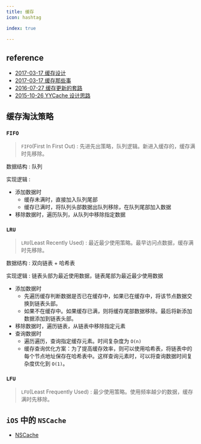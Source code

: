 ```yaml
---
title: 缓存
icon: hashtag

index: true

---
```


<!-- more -->

## reference

- [2017-03-17 缓存设计](https://xesam.github.io/cache-1)
- [2017-03-17 缓存那些事](https://tech.meituan.com/2017/03/17/cache-about.html)
- [2016-07-27 缓存更新的套路](https://coolshell.cn/articles/17416.html)
- [2015-10-26 YYCache 设计思路](https://blog.ibireme.com/2015/10/26/yycache)

## 缓存淘汰策略

### `FIFO`

  > `FIFO`(First In First Out) : 先进先出策略，队列逻辑。新进入缓存的，缓存满时先移除。

  数据结构 : 队列

  实现逻辑 :
  - 添加数据时
    * 缓存未满时，直接加入队列尾部
    * 缓存已满时，将队列头部数据出队列移除，在队列尾部加入数据
  - 移除数据时，遍历队列，从队列中移除指定数据
  
### `LRU`
    
  > `LRU`(Least Recently Used) : 最近最少使用策略。最早访问点数据，缓存满时先移除。

  数据结构 : 双向链表 + 哈希表

  实现逻辑 : 链表头部为最近使用数据，链表尾部为最近最少使用数据
  - 添加数据时
    * 先遍历缓存判断数据是否已在缓存中，如果已在缓存中，将该节点数据交换到链表头部。
    * 如果不在缓存中。如果缓存已满，则将缓存尾部数据移除。最后将新添加数据添加到链表头部。
  - 移除数据时，遍历链表，从链表中移除指定元素
  - 查询数据时
    * 遍历遍历，查询指定缓存元素。时间复杂度为 `O(n)`
    * 缓存查询优化方案：为了提高缓存效率，则可以使用哈希表，将链表中的每个节点地址保存在哈希表中。这样查询元素时，可以将查询数据时间复杂度优化到 `O(1)`。
  
### `LFU`
      
  > `LFU`(Least Frequently Used) : 最少使用策略。使用频率越少的数据，缓存满时先移除。  

## `iOS` 中的 `NSCache`

- [NSCache](https://github.com/apple/swift-corelibs-foundation/blob/main/Sources/Foundation/NSCache.swift)
